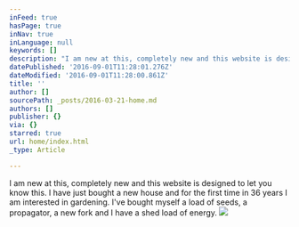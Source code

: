 ```yaml
---
inFeed: true
hasPage: true
inNav: true
inLanguage: null
keywords: []
description: "I am new at this, completely new and this website is designed to let you know this. \_I have just bought a new house and for the first time in 36 years I am interested in gardening. \_I've bought myself a load of seeds, a propagator, a \_new fork and I have a shed load of energy."
datePublished: '2016-09-01T11:28:01.276Z'
dateModified: '2016-09-01T11:28:00.861Z'
title: ''
author: []
sourcePath: _posts/2016-03-21-home.md
authors: []
publisher: {}
via: {}
starred: true
url: home/index.html
_type: Article

---
```

I am new at this, completely new and this website is designed to let you know this.  I have just bought a new house and for the first time in 36 years I am interested in gardening.  I've bought myself a load of seeds, a propagator, a  new fork and I have a shed load of energy.
![](https://the-grid-user-content.s3-us-west-2.amazonaws.com/a034816f-ff80-48dd-bc5a-3b83a21a44f7.jpg)